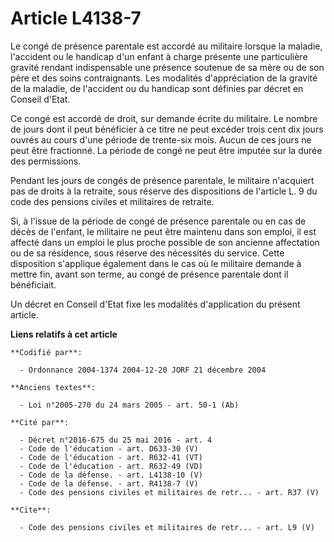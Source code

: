 # Article L4138-7

Le congé de présence parentale est accordé au militaire lorsque la maladie, l'accident ou le handicap d'un enfant à charge
présente une particulière gravité rendant indispensable une présence soutenue de sa mère ou de son père et des soins
contraignants. Les modalités d'appréciation de la gravité de la maladie, de l'accident ou du handicap sont définies par
décret en Conseil d'Etat. 

Ce congé est accordé de droit, sur demande écrite du militaire. Le nombre de jours dont il peut bénéficier à ce titre ne peut
excéder trois cent dix jours ouvrés au cours d'une période de trente-six mois. Aucun de ces jours ne peut être fractionné. La
période de congé ne peut être imputée sur la durée des permissions. 

Pendant les jours de congés de présence parentale, le militaire n'acquiert pas de droits à la retraite, sous réserve des
dispositions de l'article L. 9 du code des pensions civiles et militaires de retraite. 

Si, à l'issue de la période de congé de présence parentale ou en cas de décès de l'enfant, le militaire ne peut être maintenu
dans son emploi, il est affecté dans un emploi le plus proche possible de son ancienne affectation ou de sa résidence, sous
réserve des nécessités du service. Cette disposition s'applique également dans le cas où le militaire demande à mettre fin,
avant son terme, au congé de présence parentale dont il bénéficiait. 

Un décret en Conseil d'Etat fixe les modalités d'application du présent article.

**Liens relatifs à cet article**

	**Codifié par**:

	  - Ordonnance 2004-1374 2004-12-20 JORF 21 décembre 2004

	**Anciens textes**:

	  - Loi n°2005-270 du 24 mars 2005 - art. 50-1 (Ab)

	**Cité par**:

	  - Décret n°2016-675 du 25 mai 2016 - art. 4
	  - Code de l'éducation - art. D633-30 (V)
	  - Code de l'éducation - art. R632-41 (VT)
	  - Code de l'éducation - art. R632-49 (VD)
	  - Code de la défense. - art. L4138-10 (V)
	  - Code de la défense. - art. R4138-7 (V)
	  - Code des pensions civiles et militaires de retr... - art. R37 (V)

	**Cite**:

	  - Code des pensions civiles et militaires de retr... - art. L9 (V)
